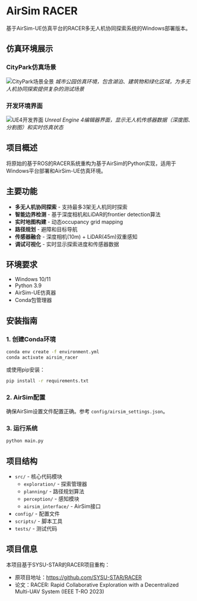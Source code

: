 # AirSim RACER

基于AirSim-UE仿真平台的RACER多无人机协同探索系统的Windows部署版本。

## 仿真环境展示

### CityPark仿真场景
![CityPark场景全景](images/scene_overview.jpg)
*城市公园仿真环境，包含湖泊、建筑物和绿化区域，为多无人机协同探索提供复杂的测试场景*

### 开发环境界面
![UE4开发界面](images/simulation_interface.jpg)
*Unreal Engine 4编辑器界面，显示无人机传感器数据（深度图、分割图）和实时仿真状态*

## 项目概述

将原始的基于ROS的RACER系统重构为基于AirSim的Python实现，适用于Windows平台部署和AirSim-UE仿真环境。

## 主要功能

- **多无人机协同探索** - 支持最多3架无人机同时探索
- **智能边界检测** - 基于深度相机和LiDAR的frontier detection算法
- **实时地图构建** - 动态occupancy grid mapping
- **路径规划** - 避障和目标导航
- **传感器融合** - 深度相机(10m) + LiDAR(45m)双重感知
- **调试可视化** - 实时显示探索进度和传感器数据

## 环境要求

- Windows 10/11
- Python 3.9
- AirSim-UE仿真器
- Conda包管理器

## 安装指南

### 1. 创建Conda环境

```bash
conda env create -f environment.yml
conda activate airsim_racer
```

或使用pip安装：

```bash
pip install -r requirements.txt
```

### 2. AirSim配置

确保AirSim设置文件配置正确。参考 `config/airsim_settings.json`。

### 3. 运行系统

```bash
python main.py
```

## 项目结构

- `src/` - 核心代码模块
  - `exploration/` - 探索管理器
  - `planning/` - 路径规划算法
  - `perception/` - 感知模块
  - `airsim_interface/` - AirSim接口
- `config/` - 配置文件
- `scripts/` - 脚本工具
- `tests/` - 测试代码

## 项目信息

本项目基于SYSU-STAR的RACER项目重构：
- 原项目地址：https://github.com/SYSU-STAR/RACER
- 论文：RACER: Rapid Collaborative Exploration with a Decentralized Multi-UAV System (IEEE T-RO 2023)

